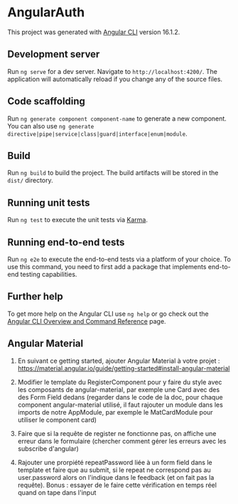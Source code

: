 # AngularAuth

This project was generated with [Angular CLI](https://github.com/angular/angular-cli) version 16.1.2.

## Development server

Run `ng serve` for a dev server. Navigate to `http://localhost:4200/`. The application will automatically reload if you change any of the source files.

## Code scaffolding

Run `ng generate component component-name` to generate a new component. You can also use `ng generate directive|pipe|service|class|guard|interface|enum|module`.

## Build

Run `ng build` to build the project. The build artifacts will be stored in the `dist/` directory.

## Running unit tests

Run `ng test` to execute the unit tests via [Karma](https://karma-runner.github.io).

## Running end-to-end tests

Run `ng e2e` to execute the end-to-end tests via a platform of your choice. To use this command, you need to first add a package that implements end-to-end testing capabilities.

## Further help

To get more help on the Angular CLI use `ng help` or go check out the [Angular CLI Overview and Command Reference](https://angular.io/cli) page.



## Angular Material

1. En suivant ce getting started, ajouter Angular Material à votre projet : https://material.angular.io/guide/getting-started#install-angular-material
	
2. Modifier le template du RegisterComponent pour y faire du style avec les composants de angular-material, par exemple une Card avec des des Form Field dedans (regarder dans le code de la doc, pour chaque component angular-material utilisé, il faut rajouter un module dans les imports de notre AppModule, par exemple le MatCardModule pour utiliser le component card)
	
3. Faire que si la requête de register ne fonctionne pas, on affiche une erreur dans le formulaire (chercher comment gérer les erreurs avec les subscribe d'angular)
	
4. Rajouter une prorpiété repeatPassword liée à un form field dans le template et faire que au submit, si le repeat ne correspond pas au user.password alors on l'indique dans le feedback (et on fait pas la requête). Bonus : essayer de le faire cette vérification en temps réel quand on tape dans l'input

